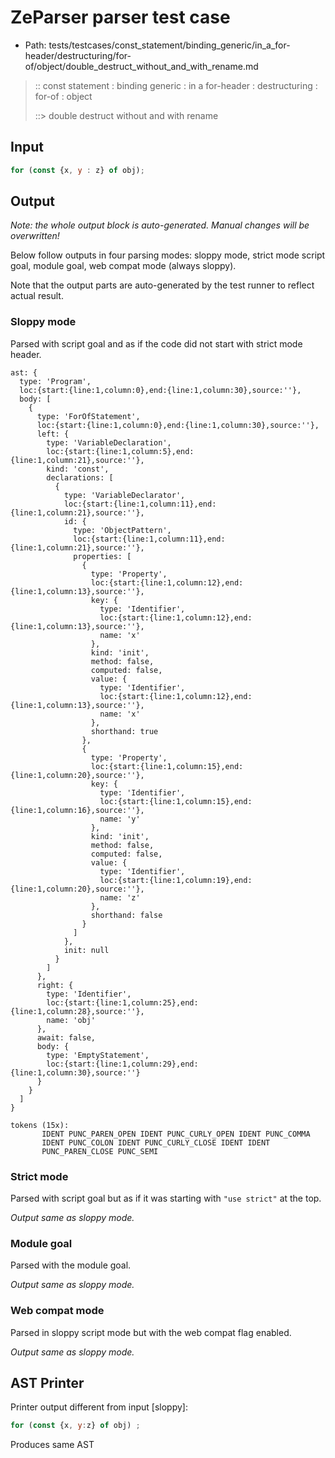 # ZeParser parser test case

- Path: tests/testcases/const_statement/binding_generic/in_a_for-header/destructuring/for-of/object/double_destruct_without_and_with_rename.md

> :: const statement : binding generic : in a for-header : destructuring : for-of : object
>
> ::> double destruct without and with rename

## Input

`````js
for (const {x, y : z} of obj);
`````

## Output

_Note: the whole output block is auto-generated. Manual changes will be overwritten!_

Below follow outputs in four parsing modes: sloppy mode, strict mode script goal, module goal, web compat mode (always sloppy).

Note that the output parts are auto-generated by the test runner to reflect actual result.

### Sloppy mode

Parsed with script goal and as if the code did not start with strict mode header.

`````
ast: {
  type: 'Program',
  loc:{start:{line:1,column:0},end:{line:1,column:30},source:''},
  body: [
    {
      type: 'ForOfStatement',
      loc:{start:{line:1,column:0},end:{line:1,column:30},source:''},
      left: {
        type: 'VariableDeclaration',
        loc:{start:{line:1,column:5},end:{line:1,column:21},source:''},
        kind: 'const',
        declarations: [
          {
            type: 'VariableDeclarator',
            loc:{start:{line:1,column:11},end:{line:1,column:21},source:''},
            id: {
              type: 'ObjectPattern',
              loc:{start:{line:1,column:11},end:{line:1,column:21},source:''},
              properties: [
                {
                  type: 'Property',
                  loc:{start:{line:1,column:12},end:{line:1,column:13},source:''},
                  key: {
                    type: 'Identifier',
                    loc:{start:{line:1,column:12},end:{line:1,column:13},source:''},
                    name: 'x'
                  },
                  kind: 'init',
                  method: false,
                  computed: false,
                  value: {
                    type: 'Identifier',
                    loc:{start:{line:1,column:12},end:{line:1,column:13},source:''},
                    name: 'x'
                  },
                  shorthand: true
                },
                {
                  type: 'Property',
                  loc:{start:{line:1,column:15},end:{line:1,column:20},source:''},
                  key: {
                    type: 'Identifier',
                    loc:{start:{line:1,column:15},end:{line:1,column:16},source:''},
                    name: 'y'
                  },
                  kind: 'init',
                  method: false,
                  computed: false,
                  value: {
                    type: 'Identifier',
                    loc:{start:{line:1,column:19},end:{line:1,column:20},source:''},
                    name: 'z'
                  },
                  shorthand: false
                }
              ]
            },
            init: null
          }
        ]
      },
      right: {
        type: 'Identifier',
        loc:{start:{line:1,column:25},end:{line:1,column:28},source:''},
        name: 'obj'
      },
      await: false,
      body: {
        type: 'EmptyStatement',
        loc:{start:{line:1,column:29},end:{line:1,column:30},source:''}
      }
    }
  ]
}

tokens (15x):
       IDENT PUNC_PAREN_OPEN IDENT PUNC_CURLY_OPEN IDENT PUNC_COMMA
       IDENT PUNC_COLON IDENT PUNC_CURLY_CLOSE IDENT IDENT
       PUNC_PAREN_CLOSE PUNC_SEMI
`````

### Strict mode

Parsed with script goal but as if it was starting with `"use strict"` at the top.

_Output same as sloppy mode._

### Module goal

Parsed with the module goal.

_Output same as sloppy mode._

### Web compat mode

Parsed in sloppy script mode but with the web compat flag enabled.

_Output same as sloppy mode._

## AST Printer

Printer output different from input [sloppy]:

````js
for (const {x, y:z} of obj) ;
````

Produces same AST
